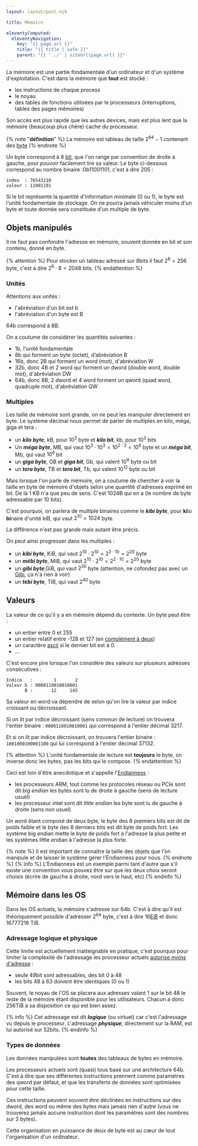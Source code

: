 ```yaml
---
layout: layout/post.njk

title: Mémoire

eleventyComputed:
  eleventyNavigation:
    key: "{{ page.url }}"
    title: "{{ title | safe }}"
    parent: "{{ '../' | siteUrl(page.url) }}"
---
```


La mémoire est une partie fondamentale d'un ordinateur et d'un système d'exploitation. C'est dans la mémoire que **tout** est stocké :

- les instructions de chaque process
- le noyau
- des tables de fonctions utilisées par le processeurs (interruptions, tables des pages mémoires)

Son accès est plus rapide que les autres devices, mais est plus lent que la mémoire (beaucoup plus chère) cache du processeur.

{% note "**définition**" %}
La mémoire est tableau de taille $2^{64}-1$ contenant des [byte](https://fr.wikipedia.org/wiki/Byte)
{% endnote %}

Un byte correspond à 8 [bit](https://fr.wikipedia.org/wiki/Bit), que l'on range par convention de droite à gauche, pour pouvoir facilement lire sa valeur. Le byte ci-dessous correspond au nombre binaire :0b11001101, c'est à dire 205 :

```
index  : 76543210
valeur : 11001101
```

Si le bit représente la quantité d'information minimale (0 ou 1), le byte est l'unité fondamentale de stockage. On ne pourra jamais véhiculer moins d'un byte et toute donnée sera constituée d'un multiple de byte.

## Objets manipulés

Il ne faut pas confondre l'adresse en mémoire, souvent donnée en bit et son contenu, donné en byte.

{% attention %}
Pour stocker un tableau adressé sur 8bits il faut $2^8 = 256$ byte, c'est à dire $2^8 \cdot 8 = 2048$ bits.
{% endattention %}

### Unités

Attentions aux unités :

- l'abréviation d'un bit est b
- l'abréviation d'un byte est B

64b correspond à 8B.

On a coutume de considérer les quantités suivantes :

- 1b, l'unité fondamentale
- 8b qui forment un byte (octet), d’abréviation B
- 16b, donc 2B qui forment un word (mot), d'abréviation W 
- 32b, donc 4B et 2 word qui forment un dword (double word, double mot), d'abréviation DW
- 64b, donc 8B, 2 dword et 4 word forment un qword (quad word, quadruple mot), d'abréviation QW

### Multiples

Les taille de mémoire sont grande, on ne peut les manipuler directement en byte. Le système décimal nous permet de parler de multiples en kilo, méga, giga et tera :

- un ***kilo byte***, kB, pour $10^3$ byte et ***kilo bit***, kb, pour $10^3$ bits
- Un ***méga byte***, MB, qui vaut $10^3 \cdot 10^3 = 10^{2 \cdot 3} = 10^{6}$ byte et un ***méga bit***, Mb, qui vaut $10^{6}$ bit
- un ***giga byte***, GB et ***giga bit***, Gb, qui valent $10^9$ byte ou bit
- un ***tera byte***, TB et ***tera bit***, Tb, qui valent $10^{12}$ byte ou bit

Mais lorsque l'on parle de mémoire, on a coutume de chercher à voir la taille en byte de mémoire d'objets selon une quantité d'adresses exprimé en bit. De là 1 KB n'a que peu de sens. C'est 1024B qui en a (le nombre de byte adressable par 10 bits).

C'est pourquoi, on parlera de multiple binaires comme le ***kibi  byte***, pour **ki**lo **bi**naire d'unité kiB, qui vaut $2^{10} = 1024$ byte.

La différence n'est pas grande mais autant être précis.

On peut ainsi progresser dans les multiples :

- un ***kibi byte***, KiB, qui vaut $2^{10} \cdot 2^{10} = 2^{2 \cdot 10} = 2^{20}$ byte
- un ***mébi byte***, MiB, qui vaut $2^{10} \cdot 2^{10} = 2^{2 \cdot 10} = 2^{20}$ byte
- un ***gibi byte***,GiB, qui vaut $2^{30}$ byte (attention, ne cofondez pas avec un [Gibi](https://www.youtube.com/watch?v=3EhIQSUU4Fk&list=PLsbtzZi9n5PtE3M1zlzwQByojW7xDhExY&index=70), ça n'a rien à voir)
- un ***tebi byte***, TiB, qui vaut $2^{40}$ byte

## Valeurs

La valeur de ce qu'il y a en mémoire dépend du contexte. Un byte peut être :

- un entier entre 0 et 255
- un entier relatif entre -128 et 127 (en [complément à deux](https://fr.wikipedia.org/wiki/Compl%C3%A9ment_%C3%A0_deux))
- un caractère [ascii](https://fr.wikipedia.org/wiki/American_Standard_Code_for_Information_Interchange) si le dernier bit est à 0.
- ...

C'est encore pire lorsque l'on considère des valeurs sur plusieurs adresses consécutives :

```
Indice   :        1       2
Valeur b : 0000110010010001
       B :       12     145 
```

Sa valeur en word va dépendre de selon qu'on lire la valeur par indice croissant ou décroissant.

Si on lit par indice décroissant (sens commun de lecture) on trouvera l'entier binaire : `0000110010010001` qui correspond à l'entier décimal 3217.

Et si on lit par indice décroissant, on trouvera l'entier binaire : `1001000100001100` qui lui correspond à l'entier décimal 37132.

{% attention %}
L'unité fondamentale de lecture est **toujours** le byte, on inverse donc les bytes, pas les bits qui le compose.
{% endattention %}

Ceci est loin d'être anecdotique et s'appelle l'[Endianness](https://fr.wikipedia.org/wiki/Boutisme) :

- les processeurs ARM, tout comme les protocoles réseau ou PCIe sont dit *big endian* les bytes sont lu de droite à gauche (sens de lecture usuel)
- les processeur intel sont dit *little endian* les byte sont lu de gauche à droite (sens non usuel)

Un word étant composé de deux byte, le byte des 8 premiers bits est dit de poids faible et le byte des 8 derniers bits est dit byte de poids fort. Les système big endian mette le byte de poids fort à l'adresse la plus petite et les systèmes little endian à l'adresse la plus forte.

{% note %}
Il est important de connaître la taille des objets que l'on manipule et de laisser le système gérer l'Endianness pour nous.
{% endnote %}
{% info %}
L'Endianness est un exemple parmi tant d'autre que s'il existe une convention vous pouvez être sur que les deux choix seront choisis (écrire de gauche à droite, nord vers le haut, etc)
{% endinfo %}

## Mémoire dans les OS

Dans les OS actuels, la mémoire s'adresse sur 64b. C'est à dire qu'il est théoriquement possible d'adresser $2^{64}$ byte, c'est à dire 16[EiB](https://fr.wikipedia.org/wiki/Pr%C3%A9fixe_binaire#Tableaux_des_pr%C3%A9fixes_binaires_et_d%C3%A9cimaux) et donc 16777216 TiB.

### Adressage logique et physique

Cette limite est actuellement inatteignable en pratique, c'est pourquoi pour limiter la complexité de l'adressage les processeur actuels [autorise moins d'adresse](https://en.wikipedia.org/wiki/X86-64#Virtual_address_space_details) :

- seule 49bit sont adressables, des bit 0 à 48
- les bits 48 à 63 doivent être identiques (0 ou 1)

Souvent, le noyau de l'OS se placera aux adresses valant 1 sur le bit 48 le reste de la mémoire étant disponible pour les utilisateurs. Chacun a donc 256TiB à sa disposition ce qui est bien assez.

{% info %}
Cet adressage est dit ***logique*** (ou virtuel) car c'est l'adressage vu depuis le processeur. L'adressage ***physique***, directement sur la RAM, est lui autorisé sur 52bits.
{% endinfo %}

### Types de données

Les données manipulées sont **toutes** des tableaux de bytes en mémoire.

Les processeurs actuels sont (quasi) tous basé sur une architecture 64b. C'est à dire que ses différentes instructions prennent comme paramètres des qword par défaut, et que les transferts de données sont optimisées pour cette taille.

Ces instructions peuvent souvent être déclinées en instructions sur des dword, des word ou même des bytes mais jamais rien d'autre (vous ne trouverez jamais aucune instruction dont les paramètres sont des nombres sur 3 bytes).

Cette organisation en puissance de deux de byte est au cœur de tout l'organisation d'un ordinateur.